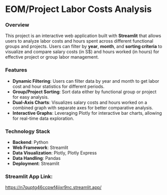# EOM/Project Labor Costs Analysis

### Overview

This project is an interactive web application built with **Streamlit** that allows users to analyze labor costs and hours spent across different functional groups and projects. Users can filter by **year**, **month**, and **sorting criteria** to visualize and compare salary costs (in S$) and hours worked (in hours) for effective project or group labor management.

### Features

- **Dynamic Filtering**: Users can filter data by year and month to get labor cost and hour statistics for different periods.
- **Group/Project Sorting**: Sort data either by functional group or project for easy analysis.
- **Dual-Axis Charts**: Visualizes salary costs and hours worked on a combined graph with separate axes for better comparative analysis.
- **Interactive Graphs**: Leveraging Plotly for interactive bar charts, allowing for real-time data exploration.

### Technology Stack

- **Backend**: Python
- **Web Framework**: Streamlit
- **Data Visualization**: Plotly, Plotly Express
- **Data Handling**: Pandas
- **Deployment**: Streamlit

### Streamlit App Link:
https://n7quptg46ccpwf4jixr9nc.streamlit.app/

